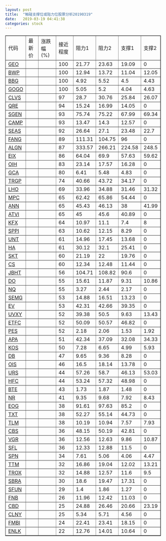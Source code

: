 ```yaml
---
layout: post
title:  "触碰支撑位或阻力位股票分析20190319"
date:   2019-03-19 04:41:38
categories: stock
---
```

<script type="text/javascript">
var stockList = []
stockList.push('gb_geo');
stockList.push('gb_bwp');
stockList.push('gb_bbg');
stockList.push('gb_gogo');
stockList.push('gb_clvs');
stockList.push('gb_qre');
stockList.push('gb_sgen');
stockList.push('gb_camp');
stockList.push('gb_seas');
stockList.push('gb_fang');
stockList.push('gb_algn');
stockList.push('gb_eix');
stockList.push('gb_oih');
stockList.push('gb_gca');
stockList.push('gb_trgp');
stockList.push('gb_lho');
stockList.push('gb_mpc');
stockList.push('gb_ann');
stockList.push('gb_atvi');
stockList.push('gb_kfx');
stockList.push('gb_sppi');
stockList.push('gb_unt');
stockList.push('gb_ha');
stockList.push('gb_skt');
stockList.push('gb_cs');
stockList.push('gb_jbht');
stockList.push('gb_do');
stockList.push('gb_nq');
stockList.push('gb_semg');
stockList.push('gb_ev');
stockList.push('gb_uvxy');
stockList.push('gb_etfc');
stockList.push('gb_pes');
stockList.push('gb_apa');
stockList.push('gb_kos');
stockList.push('gb_db');
stockList.push('gb_ois');
stockList.push('gb_urs');
stockList.push('gb_hfc');
stockList.push('gb_bte');
stockList.push('gb_nr');
stockList.push('gb_eog');
stockList.push('gb_txt');
stockList.push('gb_tlm');
stockList.push('gb_cbs');
stockList.push('gb_vgr');
stockList.push('gb_sfl');
stockList.push('gb_spn');
stockList.push('gb_ttm');
stockList.push('gb_trox');
stockList.push('gb_sbra');
stockList.push('gb_sfun');
stockList.push('gb_fnb');
stockList.push('gb_cbd');
stockList.push('gb_clny');
stockList.push('gb_fmbi');
stockList.push('gb_enlk');
</script>
<table border="1">
 <tr>
 <td>代码</td>
 <td>最新价</td>
 <td>涨跌幅(%)</td>
 <td>接近程度</td>
 <td>阻力1</td>
 <td>阻力2</td>
 <td>支撑1</td>
 <td>支撑2</td>
</tr>
  <tr id="geo" class="green">
  <td><a href="http://stock.finance.sina.com.cn/usstock/quotes/GEO.html" target="_blank">GEO</a></td><td></td><td></td><td>100</td><td>21.77</td><td>23.63</td><td>19.09</td><td>0</td></tr>
  <tr id="bwp" class="green">
  <td><a href="http://stock.finance.sina.com.cn/usstock/quotes/BWP.html" target="_blank">BWP</a></td><td></td><td></td><td>100</td><td>12.94</td><td>13.72</td><td>11.04</td><td>12.05</td></tr>
  <tr id="bbg" class="red">
  <td><a href="http://stock.finance.sina.com.cn/usstock/quotes/BBG.html" target="_blank">BBG</a></td><td></td><td></td><td>100</td><td>4.92</td><td>5.52</td><td>4.5</td><td>4.43</td></tr>
  <tr id="gogo" class="red">
  <td><a href="http://stock.finance.sina.com.cn/usstock/quotes/GOGO.html" target="_blank">GOGO</a></td><td></td><td></td><td>100</td><td>5.05</td><td>5.2</td><td>4.04</td><td>4.63</td></tr>
  <tr id="clvs" class="red">
  <td><a href="http://stock.finance.sina.com.cn/usstock/quotes/CLVS.html" target="_blank">CLVS</a></td><td></td><td></td><td>97</td><td>28.7</td><td>30.76</td><td>25.84</td><td>26.07</td></tr>
  <tr id="qre" class="red">
  <td><a href="http://stock.finance.sina.com.cn/usstock/quotes/QRE.html" target="_blank">QRE</a></td><td></td><td></td><td>94</td><td>15.24</td><td>16.99</td><td>14.05</td><td>0</td></tr>
  <tr id="sgen" class="red">
  <td><a href="http://stock.finance.sina.com.cn/usstock/quotes/SGEN.html" target="_blank">SGEN</a></td><td></td><td></td><td>93</td><td>75.74</td><td>75.22</td><td>67.99</td><td>69.34</td></tr>
  <tr id="camp" class="green">
  <td><a href="http://stock.finance.sina.com.cn/usstock/quotes/CAMP.html" target="_blank">CAMP</a></td><td></td><td></td><td>93</td><td>13.47</td><td>14.3</td><td>12.57</td><td>0</td></tr>
  <tr id="seas" class="green">
  <td><a href="http://stock.finance.sina.com.cn/usstock/quotes/SEAS.html" target="_blank">SEAS</a></td><td></td><td></td><td>92</td><td>26.64</td><td>27.1</td><td>23.48</td><td>22.7</td></tr>
  <tr id="fang" class="red">
  <td><a href="http://stock.finance.sina.com.cn/usstock/quotes/FANG.html" target="_blank">FANG</a></td><td></td><td></td><td>89</td><td>111.31</td><td>104.75</td><td>96</td><td>0</td></tr>
  <tr id="algn" class="green">
  <td><a href="http://stock.finance.sina.com.cn/usstock/quotes/ALGN.html" target="_blank">ALGN</a></td><td></td><td></td><td>87</td><td>333.57</td><td>266.21</td><td>224.58</td><td>248.5</td></tr>
  <tr id="eix" class="red">
  <td><a href="http://stock.finance.sina.com.cn/usstock/quotes/EIX.html" target="_blank">EIX</a></td><td></td><td></td><td>86</td><td>64.04</td><td>69.9</td><td>57.63</td><td>59.62</td></tr>
  <tr id="oih" class="red">
  <td><a href="http://stock.finance.sina.com.cn/usstock/quotes/OIH.html" target="_blank">OIH</a></td><td></td><td></td><td>83</td><td>23.14</td><td>17.57</td><td>16.28</td><td>0</td></tr>
  <tr id="gca" class="green">
  <td><a href="http://stock.finance.sina.com.cn/usstock/quotes/GCA.html" target="_blank">GCA</a></td><td></td><td></td><td>80</td><td>6.41</td><td>5.48</td><td>4.83</td><td>0</td></tr>
  <tr id="trgp" class="green">
  <td><a href="http://stock.finance.sina.com.cn/usstock/quotes/TRGP.html" target="_blank">TRGP</a></td><td></td><td></td><td>74</td><td>40.66</td><td>43.72</td><td>34.17</td><td>0</td></tr>
  <tr id="lho" class="green">
  <td><a href="http://stock.finance.sina.com.cn/usstock/quotes/LHO.html" target="_blank">LHO</a></td><td></td><td></td><td>69</td><td>33.96</td><td>34.88</td><td>31.46</td><td>31.32</td></tr>
  <tr id="mpc" class="red">
  <td><a href="http://stock.finance.sina.com.cn/usstock/quotes/MPC.html" target="_blank">MPC</a></td><td></td><td></td><td>65</td><td>62.42</td><td>65.86</td><td>54.44</td><td>0</td></tr>
  <tr id="ann" class="red">
  <td><a href="http://stock.finance.sina.com.cn/usstock/quotes/ANN.html" target="_blank">ANN</a></td><td></td><td></td><td>65</td><td>45.43</td><td>46.13</td><td>38</td><td>41.99</td></tr>
  <tr id="atvi" class="red">
  <td><a href="http://stock.finance.sina.com.cn/usstock/quotes/ATVI.html" target="_blank">ATVI</a></td><td></td><td></td><td>65</td><td>45</td><td>45.6</td><td>40.89</td><td>0</td></tr>
  <tr id="kfx" class="green">
  <td><a href="http://stock.finance.sina.com.cn/usstock/quotes/KFX.html" target="_blank">KFX</a></td><td></td><td></td><td>64</td><td>10.97</td><td>11.1</td><td>7.4</td><td>8</td></tr>
  <tr id="sppi" class="red">
  <td><a href="http://stock.finance.sina.com.cn/usstock/quotes/SPPI.html" target="_blank">SPPI</a></td><td></td><td></td><td>63</td><td>10.62</td><td>12.15</td><td>8.29</td><td>0</td></tr>
  <tr id="unt" class="green">
  <td><a href="http://stock.finance.sina.com.cn/usstock/quotes/UNT.html" target="_blank">UNT</a></td><td></td><td></td><td>61</td><td>14.96</td><td>17.45</td><td>13.68</td><td>0</td></tr>
  <tr id="ha" class="green">
  <td><a href="http://stock.finance.sina.com.cn/usstock/quotes/HA.html" target="_blank">HA</a></td><td></td><td></td><td>61</td><td>30.12</td><td>32.1</td><td>25.41</td><td>0</td></tr>
  <tr id="skt" class="green">
  <td><a href="http://stock.finance.sina.com.cn/usstock/quotes/SKT.html" target="_blank">SKT</a></td><td></td><td></td><td>60</td><td>21.19</td><td>22</td><td>19.76</td><td>0</td></tr>
  <tr id="cs" class="green">
  <td><a href="http://stock.finance.sina.com.cn/usstock/quotes/CS.html" target="_blank">CS</a></td><td></td><td></td><td>60</td><td>12.34</td><td>12.48</td><td>11.44</td><td>0</td></tr>
  <tr id="jbht" class="red">
  <td><a href="http://stock.finance.sina.com.cn/usstock/quotes/JBHT.html" target="_blank">JBHT</a></td><td></td><td></td><td>56</td><td>104.71</td><td>108.82</td><td>90.6</td><td>0</td></tr>
  <tr id="do" class="green">
  <td><a href="http://stock.finance.sina.com.cn/usstock/quotes/DO.html" target="_blank">DO</a></td><td></td><td></td><td>55</td><td>15.61</td><td>11.87</td><td>9.31</td><td>10.86</td></tr>
  <tr id="nq" class="green">
  <td><a href="http://stock.finance.sina.com.cn/usstock/quotes/NQ.html" target="_blank">NQ</a></td><td></td><td></td><td>55</td><td>3.27</td><td>2.44</td><td>2.17</td><td>0</td></tr>
  <tr id="semg" class="red">
  <td><a href="http://stock.finance.sina.com.cn/usstock/quotes/SEMG.html" target="_blank">SEMG</a></td><td></td><td></td><td>53</td><td>14.88</td><td>16.51</td><td>13.23</td><td>0</td></tr>
  <tr id="ev" class="red">
  <td><a href="http://stock.finance.sina.com.cn/usstock/quotes/EV.html" target="_blank">EV</a></td><td></td><td></td><td>53</td><td>42.31</td><td>42.66</td><td>39.35</td><td>0</td></tr>
  <tr id="uvxy" class="red">
  <td><a href="http://stock.finance.sina.com.cn/usstock/quotes/UVXY.html" target="_blank">UVXY</a></td><td></td><td></td><td>52</td><td>39.38</td><td>50.5</td><td>9.63</td><td>13.43</td></tr>
  <tr id="etfc" class="red">
  <td><a href="http://stock.finance.sina.com.cn/usstock/quotes/ETFC.html" target="_blank">ETFC</a></td><td></td><td></td><td>52</td><td>50.09</td><td>50.57</td><td>46.82</td><td>0</td></tr>
  <tr id="pes" class="red">
  <td><a href="http://stock.finance.sina.com.cn/usstock/quotes/PES.html" target="_blank">PES</a></td><td></td><td></td><td>52</td><td>2.18</td><td>2.06</td><td>1.53</td><td>1.92</td></tr>
  <tr id="apa" class="green">
  <td><a href="http://stock.finance.sina.com.cn/usstock/quotes/APA.html" target="_blank">APA</a></td><td></td><td></td><td>51</td><td>42.34</td><td>37.09</td><td>32.08</td><td>34.33</td></tr>
  <tr id="kos" class="green">
  <td><a href="http://stock.finance.sina.com.cn/usstock/quotes/KOS.html" target="_blank">KOS</a></td><td></td><td></td><td>50</td><td>7.28</td><td>6.65</td><td>4.99</td><td>5.93</td></tr>
  <tr id="db" class="red">
  <td><a href="http://stock.finance.sina.com.cn/usstock/quotes/DB.html" target="_blank">DB</a></td><td></td><td></td><td>47</td><td>9.65</td><td>9.36</td><td>8.28</td><td>0</td></tr>
  <tr id="ois" class="red">
  <td><a href="http://stock.finance.sina.com.cn/usstock/quotes/OIS.html" target="_blank">OIS</a></td><td></td><td></td><td>46</td><td>16.5</td><td>18.14</td><td>13.78</td><td>0</td></tr>
  <tr id="urs" class="green">
  <td><a href="http://stock.finance.sina.com.cn/usstock/quotes/URS.html" target="_blank">URS</a></td><td></td><td></td><td>44</td><td>57.26</td><td>58.7</td><td>46.13</td><td>53.03</td></tr>
  <tr id="hfc" class="red">
  <td><a href="http://stock.finance.sina.com.cn/usstock/quotes/HFC.html" target="_blank">HFC</a></td><td></td><td></td><td>44</td><td>53.24</td><td>57.32</td><td>48.98</td><td>0</td></tr>
  <tr id="bte" class="green">
  <td><a href="http://stock.finance.sina.com.cn/usstock/quotes/BTE.html" target="_blank">BTE</a></td><td></td><td></td><td>43</td><td>1.73</td><td>1.87</td><td>1.48</td><td>0</td></tr>
  <tr id="nr" class="green">
  <td><a href="http://stock.finance.sina.com.cn/usstock/quotes/NR.html" target="_blank">NR</a></td><td></td><td></td><td>41</td><td>9.35</td><td>9.68</td><td>7.92</td><td>8.43</td></tr>
  <tr id="eog" class="green">
  <td><a href="http://stock.finance.sina.com.cn/usstock/quotes/EOG.html" target="_blank">EOG</a></td><td></td><td></td><td>38</td><td>91.61</td><td>97.63</td><td>85.2</td><td>0</td></tr>
  <tr id="txt" class="green">
  <td><a href="http://stock.finance.sina.com.cn/usstock/quotes/TXT.html" target="_blank">TXT</a></td><td></td><td></td><td>38</td><td>52.27</td><td>55.14</td><td>44.73</td><td>0</td></tr>
  <tr id="tlm" class="green">
  <td><a href="http://stock.finance.sina.com.cn/usstock/quotes/TLM.html" target="_blank">TLM</a></td><td></td><td></td><td>38</td><td>10.19</td><td>10.94</td><td>7.57</td><td>7.93</td></tr>
  <tr id="cbs" class="red">
  <td><a href="http://stock.finance.sina.com.cn/usstock/quotes/CBS.html" target="_blank">CBS</a></td><td></td><td></td><td>36</td><td>48.15</td><td>50.19</td><td>42.81</td><td>0</td></tr>
  <tr id="vgr" class="green">
  <td><a href="http://stock.finance.sina.com.cn/usstock/quotes/VGR.html" target="_blank">VGR</a></td><td></td><td></td><td>36</td><td>12.56</td><td>12.63</td><td>9.86</td><td>10.87</td></tr>
  <tr id="sfl" class="green">
  <td><a href="http://stock.finance.sina.com.cn/usstock/quotes/SFL.html" target="_blank">SFL</a></td><td></td><td></td><td>36</td><td>12.33</td><td>12.88</td><td>11.5</td><td>0</td></tr>
  <tr id="spn" class="green">
  <td><a href="http://stock.finance.sina.com.cn/usstock/quotes/SPN.html" target="_blank">SPN</a></td><td></td><td></td><td>34</td><td>7.61</td><td>5.06</td><td>4.06</td><td>4.47</td></tr>
  <tr id="ttm" class="green">
  <td><a href="http://stock.finance.sina.com.cn/usstock/quotes/TTM.html" target="_blank">TTM</a></td><td></td><td></td><td>32</td><td>16.86</td><td>19.04</td><td>12.02</td><td>13.21</td></tr>
  <tr id="trox" class="green">
  <td><a href="http://stock.finance.sina.com.cn/usstock/quotes/TROX.html" target="_blank">TROX</a></td><td></td><td></td><td>32</td><td>14.88</td><td>12.57</td><td>11.6</td><td>9.5</td></tr>
  <tr id="sbra" class="red">
  <td><a href="http://stock.finance.sina.com.cn/usstock/quotes/SBRA.html" target="_blank">SBRA</a></td><td></td><td></td><td>30</td><td>18.6</td><td>19.47</td><td>17.31</td><td>0</td></tr>
  <tr id="sfun" class="red">
  <td><a href="http://stock.finance.sina.com.cn/usstock/quotes/SFUN.html" target="_blank">SFUN</a></td><td></td><td></td><td>29</td><td>1.4</td><td>1.86</td><td>1.27</td><td>0</td></tr>
  <tr id="fnb" class="green">
  <td><a href="http://stock.finance.sina.com.cn/usstock/quotes/FNB.html" target="_blank">FNB</a></td><td></td><td></td><td>26</td><td>11.96</td><td>12.42</td><td>11.03</td><td>0</td></tr>
  <tr id="cbd" class="green">
  <td><a href="http://stock.finance.sina.com.cn/usstock/quotes/CBD.html" target="_blank">CBD</a></td><td></td><td></td><td>25</td><td>24.88</td><td>26.46</td><td>20.66</td><td>23.19</td></tr>
  <tr id="clny" class="red">
  <td><a href="http://stock.finance.sina.com.cn/usstock/quotes/CLNY.html" target="_blank">CLNY</a></td><td></td><td></td><td>25</td><td>5.34</td><td>5.71</td><td>4.56</td><td>0</td></tr>
  <tr id="fmbi" class="red">
  <td><a href="http://stock.finance.sina.com.cn/usstock/quotes/FMBI.html" target="_blank">FMBI</a></td><td></td><td></td><td>24</td><td>22.41</td><td>23.41</td><td>18.15</td><td>0</td></tr>
  <tr id="enlk" class="red">
  <td><a href="http://stock.finance.sina.com.cn/usstock/quotes/ENLK.html" target="_blank">ENLK</a></td><td></td><td></td><td>22</td><td>12.76</td><td>14.01</td><td>10.64</td><td>0</td></tr>
</table>
